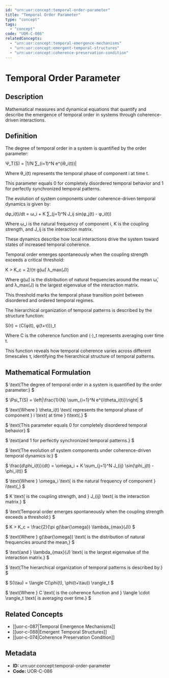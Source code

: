 ```yaml
---
id: "urn:uor:concept:temporal-order-parameter"
title: "Temporal Order Parameter"
type: "concept"
tags:
  - "concept"
code: "UOR-C-086"
relatedConcepts:
  - "urn:uor:concept:temporal-emergence-mechanisms"
  - "urn:uor:concept:emergent-temporal-structures"
  - "urn:uor:concept:coherence-preservation-condition"
---
```


# Temporal Order Parameter

## Description

Mathematical measures and dynamical equations that quantify and describe the emergence of temporal order in systems through coherence-driven interactions.

## Definition

The degree of temporal order in a system is quantified by the order parameter:

Ψ_T(S) = |1/N ∑_(i=1)^N e^(iθ_i(t))|

Where θ_i(t) represents the temporal phase of component i at time t.

This parameter equals 0 for completely disordered temporal behavior and 1 for perfectly synchronized temporal patterns.

The evolution of system components under coherence-driven temporal dynamics is given by:

dφ_i(t)/dt = ω_i + K ∑_(j=1)^N J_ij sin(φ_j(t) - φ_i(t))

Where ω_i is the natural frequency of component i, K is the coupling strength, and J_ij is the interaction matrix.

These dynamics describe how local interactions drive the system toward states of increased temporal coherence.

Temporal order emerges spontaneously when the coupling strength exceeds a critical threshold:

K > K_c = 2/(π g(ω̄) λ_max(J))

Where g(ω̄) is the distribution of natural frequencies around the mean ω̄, and λ_max(J) is the largest eigenvalue of the interaction matrix.

This threshold marks the temporal phase transition point between disordered and ordered temporal regimes.

The hierarchical organization of temporal patterns is described by the structure function:

S(τ) = ⟨C(φ(t), φ(t+τ))⟩_t

Where C is the coherence function and ⟨·⟩_t represents averaging over time t.

This function reveals how temporal coherence varies across different timescales τ, identifying the hierarchical structure of temporal patterns.

## Mathematical Formulation

$
\text{The degree of temporal order in a system is quantified by the order parameter:}
$

$
\Psi_T(S) = \left|\frac{1}{N} \sum_{i=1}^N e^{i\theta_i(t)}\right|
$

$
\text{Where } \theta_i(t) \text{ represents the temporal phase of component } i \text{ at time } t\text{.}
$

$
\text{This parameter equals 0 for completely disordered temporal behavior}
$

$
\text{and 1 for perfectly synchronized temporal patterns.}
$

$
\text{The evolution of system components under coherence-driven temporal dynamics is:}
$

$
\frac{d\phi_i(t)}{dt} = \omega_i + K \sum_{j=1}^N J_{ij} \sin(\phi_j(t) - \phi_i(t))
$

$
\text{Where } \omega_i \text{ is the natural frequency of component } i\text{,}
$

$
K \text{ is the coupling strength, and } J_{ij} \text{ is the interaction matrix.}
$

$
\text{Temporal order emerges spontaneously when the coupling strength exceeds a threshold:}
$

$
K > K_c = \frac{2}{\pi g(\bar{\omega}) \lambda_{max}(J)}
$

$
\text{Where } g(\bar{\omega}) \text{ is the distribution of natural frequencies around the mean,}
$

$
\text{and } \lambda_{max}(J) \text{ is the largest eigenvalue of the interaction matrix.}
$

$
\text{The hierarchical organization of temporal patterns is described by:}
$

$
S(\tau) = \langle C(\phi(t), \phi(t+\tau)) \rangle_t
$

$
\text{Where } C \text{ is the coherence function and } \langle \cdot \rangle_t \text{ is averaging over time.}
$

## Related Concepts

- [[uor-c-087|Temporal Emergence Mechanisms]]
- [[uor-c-088|Emergent Temporal Structures]]
- [[uor-c-074|Coherence Preservation Condition]]

## Metadata

- **ID:** urn:uor:concept:temporal-order-parameter
- **Code:** UOR-C-086
